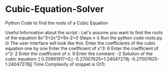 # Cubic-Equation-Solver
Python Code to find the roots of a Cubic Equation

Useful Information about the script :
  Let's assume you want to find the roots of the equation 6x^3+2x^2+9x-2=0
  Steps->
     i) Run the python code roots.py.
     ii) The user interface will look like this:
          Enter the coefficients of the cubic equation one by one
          Enter the coefficient of x^3:
          6
          Enter the coefficient of x^2:
          2
          Enter the coefficient of x:
          9
          Enter the constant:
          -2
          Solution of the cubic equation:
          [ 0.20681917+0.j         -0.27007625+1.24047278j -0.27007625-1.24047278j]
Time Complexity of snippet is O(1).          

          
